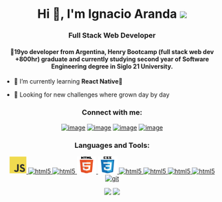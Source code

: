 



<h1 align="center">Hi 👋, I'm Ignacio Aranda <img height="40" src="https://emoji.gg/assets/emoji/7333-parrotdance.gif"></h1>
<h3 align="center">Full Stack Web Developer</h3>
<h4 align="center">🧑19yo developer from Argentina, Henry Bootcamp (full stack web dev +800hr) graduate and currently studying second year of Software Engineering degree in Siglo 21 University. </h4>

- 🌱 I’m currently learning **React Native📱**

- 👀 Looking for new challenges where grown day by day

<h3 align="center">Connect with me:</h3>
<div align="center">

[![image](https://img.shields.io/badge/LinkedIn-0077B5?style=for-the-badge&logo=linkedin&logoColor=white)](https://www.linkedin.com/in/ignacio-aranda-webdeveloper/)
[![image](https://img.shields.io/badge/Instagram-E4405F?style=for-the-badge&logo=instagram&logoColor=white)](https://www.instagram.com/nacho.aranda02/)
[![image](https://img.shields.io/badge/Gmail-D14836?style=for-the-badge&logo=gmail&logoColor=white)](mailto:nacho.17012002@gmail.com)
[![image](https://img.shields.io/badge/Portfolio-2E2E2E?style=for-the-badge&logo=portfolio&logoColor=white)](https://elnacho02.github.io/portfolio-responsive/)

  
</div>


<h3 align="center">Languages and Tools:</h3>

<p align="center"> 
   <a href="https://developer.mozilla.org/en-US/docs/Web/JavaScript" target="_blank"> 
    <img src="https://raw.githubusercontent.com/devicons/devicon/master/icons/javascript/javascript-original.svg" alt="javascript" width="40" height="40"/> 
  </a> 
   <a href="typescript" target="_blank"> 
    <img src="https://www.vectorlogo.zone/logos/typescriptlang/typescriptlang-icon.svg" alt="html5" width="40" height="40"/> 
  </a>
   <a href="react" target="_blank"> 
    <img src="https://upload.wikimedia.org/wikipedia/commons/thumb/4/47/React.svg/512px-React.svg.png" alt="html5" width="45" height="40"/> 
  </a>
  <a href="https://www.w3.org/html/" target="_blank"> 
    <img src="https://raw.githubusercontent.com/devicons/devicon/master/icons/html5/html5-original-wordmark.svg" alt="html5" width="45" height="40"/> 
  </a>
  <a href="https://www.w3schools.com/css/" target="_blank"> 
    <img src="https://raw.githubusercontent.com/devicons/devicon/master/icons/css3/css3-original-wordmark.svg" alt="css3" width="45" height="40"/> 
  </a> 
   <a href="node" target="_blank"> 
    <img src="https://cdn.worldvectorlogo.com/logos/nodejs-icon.svg" alt="html5" width="40" height="40"/> 
  </a>
   <a href="express" target="_blank"> 
    <img src="https://symbols.getvecta.com/stencil_79/88_expressjs-icon.daaf10a3ec.svg" alt="html5" width="40" height="40"/> 
  </a>
   <a href="mongo" target="_blank"> 
    <img src="https://www.vectorlogo.zone/logos/mongodb/mongodb-ar21.svg" alt="html5" width="95" height="45"/> 
  </a>
   <a href="sql" target="_blank"> 
    <img src="https://www.vectorlogo.zone/logos/postgresql/postgresql-icon.svg" alt="html5" width="40" height="40"/> 
  </a> 
  <a href="https://git-scm.com/" target="_blank"> 
    <img src="https://www.vectorlogo.zone/logos/git-scm/git-scm-icon.svg" alt="git" width="40" height="40"/> 
  </a>
</p>

<p align= "center">
  <img height= "150" src="https://github-readme-stats.vercel.app/api?username=elnacho02&theme=react&show_icons=true&include_all_commits=true" />
  <img height= "150" src="https://github-readme-stats.vercel.app/api/top-langs/?username=elnacho02&theme=react&layout=compact" />
</p>


